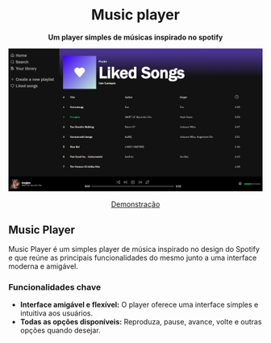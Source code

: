 <div align="center" markdown="1">

<h1>Music player</h1>

**Um player simples de músicas inspirado no spotify**

<div>
    <picture>
        <source media="(prefers-color-scheme: dark)" srcset=".github/screenshots/MusicPlayerIdle.png">
        <img width="1402" alt="Frappe CRM Hero Image" src=".github/screenshots/MusicPlayerIdle.png">
    </picture>
</div>

[Demonstração](https://caioeustaquio.github.io/music-player/)

</div>

## Music Player

Music Player é um simples player de música inspirado no design do Spotify e que reúne as principais funcionalidades do mesmo junto a uma interface moderna e amigável.

### Funcionalidades chave

-   **Interface amigável e flexível:** O player oferece uma interface simples e intuitiva aos usuários.
-   **Todas as opções disponíveis:** Reproduza, pause, avance, volte e outras opções quando desejar.